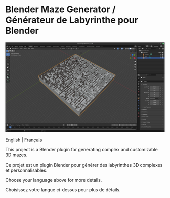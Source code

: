 # Blender Maze Generator / Générateur de Labyrinthe pour Blender

![Blender Maze Generator Example](img/2024-09-23%2010-23-18%20blender.4.2.png)

[English](README_en.md) | [Français](README_fr.md)

This project is a Blender plugin for generating complex and customizable 3D mazes.

Ce projet est un plugin Blender pour générer des labyrinthes 3D complexes et
personnalisables.

Choose your language above for more details.

Choisissez votre langue ci-dessus pour plus de détails.
